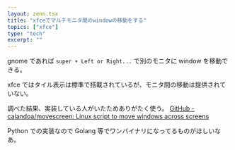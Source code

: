 ```yaml
---
layout: zenn.tsx
title: "xfceでマルチモニタ間のwindowの移動をする"
topics: ["xfce"]
type: "tech"
excerpt: ""
---
```


gnome であれば `super + Left or Right...` で別のモニタに window を移動できる。

xfce ではタイル表示は標準で搭載されているが、モニタ間の移動は提供されていない。

調べた結果、実装している人がいたためありがたく使う。
[GitHub - calandoa/movescreen: Linux script to move windows across screens](https://github.com/calandoa/movescreen)

Python での実装なので Golang 等でワンバイナリになってるものがほしいなあ。
